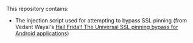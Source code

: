 This repository contains:
- The injection script used for attempting to bypass SSL pinning (from Vedant Wayal's [Hail Frida!! The Universal SSL pinning bypass for Android applications](https://infosecwriteups.com/hail-frida-the-universal-ssl-pinning-bypass-for-android-e9e1d733d29))
